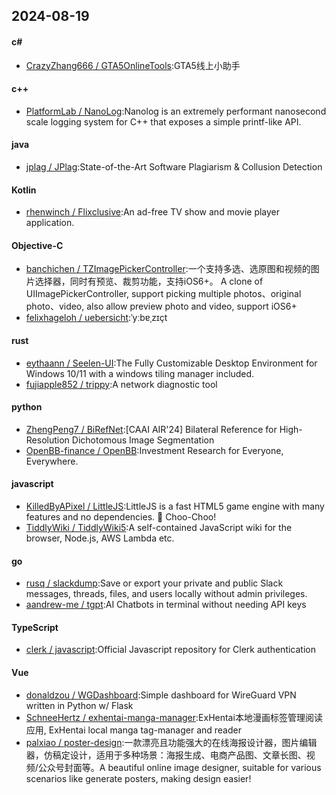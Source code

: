 ## 2024-08-19
#### c#
* [CrazyZhang666 / GTA5OnlineTools](https://github.com/CrazyZhang666/GTA5OnlineTools):GTA5线上小助手
#### c++
* [PlatformLab / NanoLog](https://github.com/PlatformLab/NanoLog):Nanolog is an extremely performant nanosecond scale logging system for C++ that exposes a simple printf-like API.
#### java
* [jplag / JPlag](https://github.com/jplag/JPlag):State-of-the-Art Software Plagiarism & Collusion Detection
#### Kotlin
* [rhenwinch / Flixclusive](https://github.com/rhenwinch/Flixclusive):An ad-free TV show and movie player application.
#### Objective-C
* [banchichen / TZImagePickerController](https://github.com/banchichen/TZImagePickerController):一个支持多选、选原图和视频的图片选择器，同时有预览、裁剪功能，支持iOS6+。 A clone of UIImagePickerController, support picking multiple photos、original photo、video, also allow preview photo and video, support iOS6+
* [felixhageloh / uebersicht](https://github.com/felixhageloh/uebersicht):ˈyːbɐˌzɪçt
#### rust
* [eythaann / Seelen-UI](https://github.com/eythaann/Seelen-UI):The Fully Customizable Desktop Environment for Windows 10/11 with a windows tiling manager included.
* [fujiapple852 / trippy](https://github.com/fujiapple852/trippy):A network diagnostic tool
#### python
* [ZhengPeng7 / BiRefNet](https://github.com/ZhengPeng7/BiRefNet):[CAAI AIR'24] Bilateral Reference for High-Resolution Dichotomous Image Segmentation
* [OpenBB-finance / OpenBB](https://github.com/OpenBB-finance/OpenBB):Investment Research for Everyone, Everywhere.
#### javascript
* [KilledByAPixel / LittleJS](https://github.com/KilledByAPixel/LittleJS):LittleJS is a fast HTML5 game engine with many features and no dependencies. 🚂 Choo-Choo!
* [TiddlyWiki / TiddlyWiki5](https://github.com/TiddlyWiki/TiddlyWiki5):A self-contained JavaScript wiki for the browser, Node.js, AWS Lambda etc.
#### go
* [rusq / slackdump](https://github.com/rusq/slackdump):Save or export your private and public Slack messages, threads, files, and users locally without admin privileges.
* [aandrew-me / tgpt](https://github.com/aandrew-me/tgpt):AI Chatbots in terminal without needing API keys
#### TypeScript
* [clerk / javascript](https://github.com/clerk/javascript):Official Javascript repository for Clerk authentication
#### Vue
* [donaldzou / WGDashboard](https://github.com/donaldzou/WGDashboard):Simple dashboard for WireGuard VPN written in Python w/ Flask
* [SchneeHertz / exhentai-manga-manager](https://github.com/SchneeHertz/exhentai-manga-manager):ExHentai本地漫画标签管理阅读应用, ExHentai local manga tag-manager and reader
* [palxiao / poster-design](https://github.com/palxiao/poster-design):一款漂亮且功能强大的在线海报设计器，图片编辑器，仿稿定设计，适用于多种场景：海报生成、电商产品图、文章长图、视频/公众号封面等。A beautiful online image designer, suitable for various scenarios like generate posters, making design easier!
